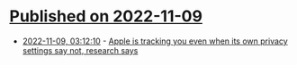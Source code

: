 # [Published on 2022-11-09](index.md)

* [2022-11-09, 03:12:10](https://news.ycombinator.com/item?id=33527141) - [Apple is tracking you even when its own privacy settings say not, research says](https://gizmodo.com/apple-iphone-analytics-tracking-even-when-off-app-store-1849757558)
